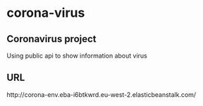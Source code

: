 # corona-virus
<h2>Coronavirus project</h2>

Using public api to show information about virus

<h2>URL</h2>
http://corona-env.eba-i6btkwrd.eu-west-2.elasticbeanstalk.com/
